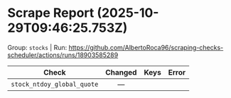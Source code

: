 # Scrape Report (2025-10-29T09:46:25.753Z)

Group: `stocks`  |  Run: https://github.com/AlbertoRoca96/scraping-checks-scheduler/actions/runs/18903585289

| Check | Changed | Keys | Error |
|---|:---:|:--|:--|
| `stock_ntdoy_global_quote` | — |  |  |
